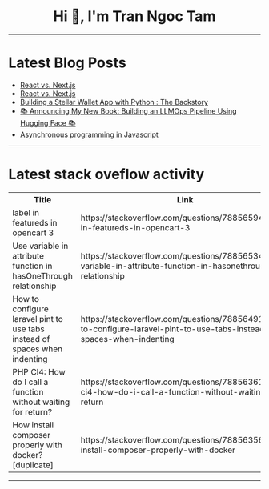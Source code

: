 <h1 align="center">Hi 👋, I'm Tran Ngoc Tam</h1>

---

# Latest Blog Posts 
<!-- BLOG-POST-LIST:START -->
- [React vs. Next.js](https://dev.to/doccaio/react-vs-nextjs-4gji)
- [React vs. Next.js](https://dev.to/doccaio/react-vs-nextjs-5033)
- [Building a Stellar Wallet App with Python : The Backstory](https://dev.to/buzzpy/building-a-steller-wallet-app-with-python-the-backstory-1knn)
- [📚 Announcing My New Book: Building an LLMOps Pipeline Using Hugging Face 📚](https://dev.to/lakhera2015/announcing-my-new-book-building-an-llmops-pipeline-using-hugging-face-564m)
- [Asynchronous programming in Javascript](https://dev.to/giridharans1729/asynchronous-programming-in-javascript-50ek)
<!-- BLOG-POST-LIST:END -->

---

# Latest stack oveflow activity
<table>
  <tr><th>Title</th><th>Link</th></tr>
  <!-- STACKOVERFLOW:START --><tr><td>label in featureds in opencart 3</td><td>https://stackoverflow.com/questions/78856594/label-in-featureds-in-opencart-3</td></tr><tr><td>Use variable in attribute function in hasOneThrough relationship</td><td>https://stackoverflow.com/questions/78856534/use-variable-in-attribute-function-in-hasonethrough-relationship</td></tr><tr><td>How to configure laravel pint to use tabs instead of spaces when indenting</td><td>https://stackoverflow.com/questions/78856491/how-to-configure-laravel-pint-to-use-tabs-instead-of-spaces-when-indenting</td></tr><tr><td>PHP CI4: How do I call a function without waiting for return?</td><td>https://stackoverflow.com/questions/78856361/php-ci4-how-do-i-call-a-function-without-waiting-for-return</td></tr><tr><td>How install composer properly with docker? [duplicate]</td><td>https://stackoverflow.com/questions/78856356/how-install-composer-properly-with-docker</td></tr><!-- STACKOVERFLOW:END -->
</table>

---


